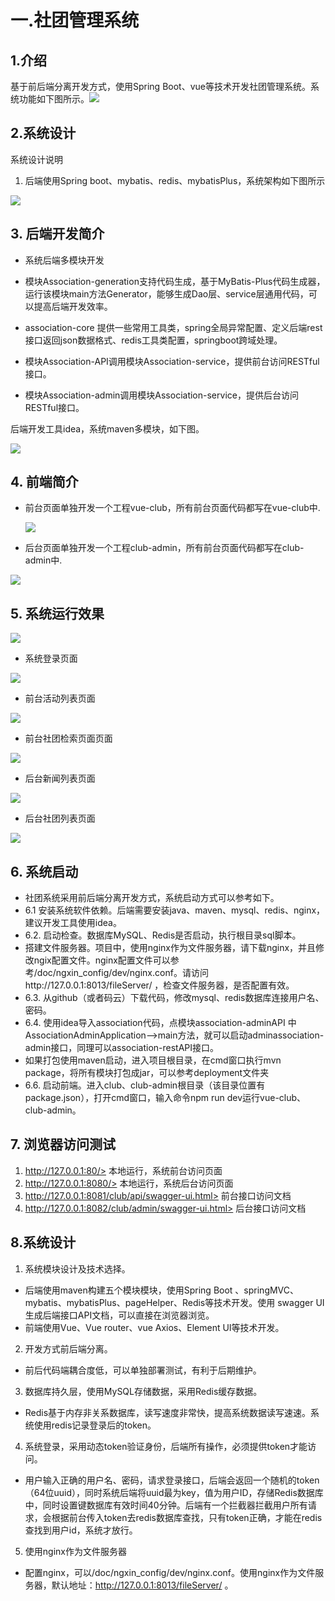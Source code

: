 # 一.社团管理系统

## 1.介绍
基于前后端分离开发方式，使用Spring Boot、vue等技术开发社团管理系统。系统功能如下图所示。![](系统说明/系统功能.png)

## 2.系统设计
系统设计说明

1. 后端使用Spring boot、mybatis、redis、mybatisPlus，系统架构如下图所示

![](系统说明/系统架构.png)

## 3. 后端开发简介

* 系统后端多模块开发

* 模块Association-generation支持代码生成，基于MyBatis-Plus代码生成器，运行该模块main方法Generator，能够生成Dao层、service层通用代码，可以提高后端开发效率。
* association-core 提供一些常用工具类，spring全局异常配置、定义后端rest接口返回json数据格式、redis工具类配置，springboot跨域处理。
* 模块Association-API调用模块Association-service，提供前台访问RESTful接口。
* 模块Association-admin调用模块Association-service，提供后台访问RESTful接口。

后端开发工具idea，系统maven多模块，如下图。

![](系统说明/后端多模块开发.png)

## 4. 前端简介

* 前台页面单独开发一个工程vue-club，所有前台页面代码都写在vue-club中.

  ![](系统说明/club前台项目目录结构.png)

* 后台页面单独开发一个工程club-admin，所有前台页面代码都写在club-admin中.

![](系统说明/后台clu-admin.png)

## 5. 系统运行效果

![](运行效果图/club.gif)

* 系统登录页面

![](运行效果图/登录页面.png)

* 前台活动列表页面

![](运行效果图/活动列表.png)

+ 前台社团检索页面页面

![](运行效果图/社团检索页面.png)

* 后台新闻列表页面

![](运行效果图/新闻列表.gif)

* 后台社团列表页面

![](运行效果图/社团列表.png)



## 6. 系统启动

* 社团系统采用前后端分离开发方式，系统启动方式可以参考如下。
*  6.1 安装系统软件依赖。后端需要安装java、maven、mysql、redis、nginx，建议开发工具使用idea。
* 6.2.  启动检查。数据库MySQL、Redis是否启动，执行根目录sql脚本。
* 搭建文件服务器。项目中，使用nginx作为文件服务器，请下载nginx，并且修改ngix配置文件。nginx配置文件可以参考/doc/ngxin_config/dev/nginx.conf。请访问http://127.0.0.1:8013/fileServer/ ，检查文件服务器，是否配置有效。
* 6.3.  从github（或者码云）下载代码，修改mysql、redis数据库连接用户名、密码。
* 6.4. 使用idea导入association代码，点模块association-adminAPI 中AssociationAdminApplication—>main方法，就可以启动adminassociation-admin接口，同理可以association-restAPI接口。
* 如果打包使用maven启动，进入项目根目录，在cmd窗口执行mvn package，将所有模块打包成jar，可以参考deployment文件夹
* 6.6.  启动前端。进入club、club-admin根目录（该目录位置有package.json），打开cmd窗口，输入命令npm run dev运行vue-club、club-admin。

## 7. 浏览器访问测试

1. http://127.0.0.1:80/>   本地运行，系统前台访问页面
2. http://127.0.0.1:8080/>   本地运行，系统后台访问页面
3. http://127.0.0.1:8081/club/api/swagger-ui.html>   前台接口访问文档
4. http://127.0.0.1:8082/club/admin/swagger-ui.html>  后台接口访问文档





##  8.系统设计

1. 系统模块设计及技术选择。

* 后端使用maven构建五个模块模块，使用Spring Boot 、springMVC、mybatis、mybatisPlus、pageHelper、Redis等技术开发。使用 swagger UI生成后端接口API文档，可以直接在浏览器浏览。
* 前端使用Vue、Vue router、vue Axios、Element UI等技术开发。

2. 开发方式前后端分离。

* 前后代码端耦合度低，可以单独部署测试，有利于后期维护。

3. 数据库持久层，使用MySQL存储数据，采用Redis缓存数据。

* Redis基于内存非关系数据库，读写速度非常快，提高系统数据读写速速。系统使用redis记录登录后的token。

4. 系统登录，采用动态token验证身份，后端所有操作，必须提供token才能访问。

* 用户输入正确的用户名、密码，请求登录接口，后端会返回一个随机的token（64位uuid），同时系统后端将uuid最为key，值为用户ID，存储Redis数据库中，同时设置键数据库有效时间40分钟。后端有一个拦截器拦截用户所有请求，会根据前台传入token去redis数据库查找，只有token正确，才能在redis查找到用户id，系统才放行。

5. 使用nginx作为文件服务器

* 配置nginx，可以/doc/ngxin_config/dev/nginx.conf。使用nginx作为文件服务器，默认地址：http://127.0.0.1:8013/fileServer/ 。

